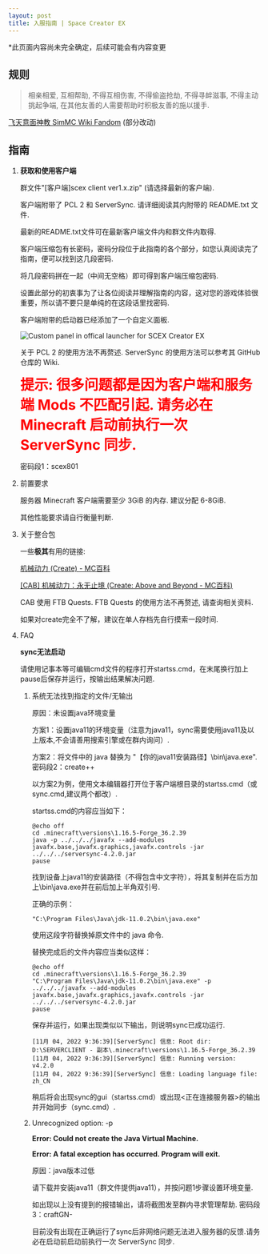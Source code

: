 ```yaml
---
layout: post
title: 入服指南 | Space Creator EX
---
```


*此页面内容尚未完全确定，后续可能会有内容变更

## 规则

> 相亲相爱, 互相帮助, 不得互相伤害, 不得偷盗抢劫, 不得寻衅滋事, 不得主动挑起争端, 在其他友善的人需要帮助时积极友善的施以援手.

[飞天意面神教 SimMC Wiki Fandom](https://simmc.fandom.com/zh/wiki/%E9%A3%9E%E5%A4%A9%E6%84%8F%E9%9D%A2%E7%A5%9E%E6%95%99) (部分改动)

## 指南

1. **获取和使用客户端**
   
   群文件"[客户端]scex client ver1.x.zip" (请选择最新的客户端).
   
   客户端附带了 PCL 2 和 ServerSync. 请详细阅读其内附带的 README.txt 文件.
   
   最新的README.txt文件可在最新客户端文件内和群文件内取得.
   
   客户端压缩包有长密码，密码分段位于此指南的各个部分，如您认真阅读完了指南，便可以找到这几段密码.
   
   将几段密码拼在一起（中间无空格）即可得到客户端压缩包密码.
   
   设置此部分的初衷事为了让各位阅读并理解指南的内容，这对您的游戏体验很重要，所以请不要只是单纯的在这段话里找密码.
   
   
   
   
   客户端附带的启动器已经添加了一个自定义面板.
   
   ![Custom panel in offical launcher for SCEX Creator EX](https://s3.bmp.ovh/imgs/2022/08/13/f745a8f099560df2.png)
   
   
   
   关于 PCL 2 的使用方法不再赘述. ServerSync 的使用方法可以参考其 GitHub 仓库的 Wiki.
   
    <span style="font-size: 200%; color: red; font-weight: bold;">提示: 很多问题都是因为客户端和服务端 Mods 不匹配引起. 请务必在 Minecraft 启动前执行一次 ServerSync 同步.</span>

   密码段1：scex801

2. 前置要求
   
   服务器 Minecraft 客户端需要至少 3GiB 的内存. 建议分配 6-8GiB.
   
   其他性能要求请自行衡量判断.

3. 关于整合包
   
   一些**极其**有用的链接:
   
   [机械动力 (Create) - MC百科](https://www.mcmod.cn/class/2021.html)
   
   [[CAB] 机械动力：永无止境 (Create: Above and Beyond - MC百科)](https://www.mcmod.cn/modpack/312.html)
   
   CAB 使用 FTB Quests. FTB Quests 的使用方法不再赘述, 请查询相关资料.
   
   如果对create完全不了解，建议在单人存档先自行摸索一段时间.

4. FAQ
   
    **sync无法启动**
	
	请使用记事本等可编辑cmd文件的程序打开startss.cmd，在末尾换行加上pause后保存并运行，按输出结果解决问题.
	
	1. 系统无法找到指定的文件/无输出

        原因：未设置java环境变量

        方案1：设置java11的环境变量（注意为java11，sync需要使用java11及以上版本,不会请善用搜索引擎或在群内询问）.

        方案2：将文件中的 java 替换为 "【你的java11安装路径】\bin\java.exe". 密码段2：create++
		
		以方案2为例，使用文本编辑器打开位于客户端根目录的startss.cmd（或sync.cmd,建议两个都改）.
		
		startss.cmd的内容应当如下：
		
		```
		@echo off
		cd .minecraft\versions\1.16.5-Forge_36.2.39
		java -p ../../../javafx --add-modules javafx.base,javafx.graphics,javafx.controls -jar ../../../serversync-4.2.0.jar
		pause
		```
		
		找到设备上java11的安装路径（不得包含中文字符），将其复制并在后方加上\bin\java.exe并在前后加上半角双引号.
		
		正确的示例：
		
		```
		"C:\Program Files\Java\jdk-11.0.2\bin\java.exe"
		```
		
		使用这段字符替换掉原文件中的 java 命令.
		
		替换完成后的文件内容应当类似这样：
		
		```
		@echo off
		cd .minecraft\versions\1.16.5-Forge_36.2.39
		"C:\Program Files\Java\jdk-11.0.2\bin\java.exe" -p ../../../javafx --add-modules javafx.base,javafx.graphics,javafx.controls -jar ../../../serversync-4.2.0.jar
		pause
		```
		
		保存并运行，如果出现类似以下输出，则说明sync已成功运行.
		
		```
		[11月 04, 2022 9:36:39][ServerSync] 信息: Root dir: D:\SERVERCLIENT - 副本\.minecraft\versions\1.16.5-Forge_36.2.39
		[11月 04, 2022 9:36:39][ServerSync] 信息: Running version: v4.2.0
		[11月 04, 2022 9:36:39][ServerSync] 信息: Loading language file: zh_CN
		```
		
		稍后将会出现sync的gui（startss.cmd）或出现<正在连接服务器>的输出并开始同步（sync.cmd）.
		
	2. Unrecognized option: -p
	
        **Error: Could not create the Java Virtual Machine.**

        **Error: A fatal exception has occurred. Program will exit.**

        原因：java版本过低

        请下载并安装java11（群文件提供java11），并按问题1步骤设置环境变量.

        如出现以上没有提到的报错输出，请将截图发至群内寻求管理帮助. 密码段3：craftGN-

        目前没有出现在正确运行了sync后非网络问题无法进入服务器的反馈.请务必在启动前启动前执行一次 ServerSync 同步.




